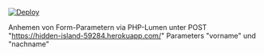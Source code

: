 [![Deploy](https://www.herokucdn.com/deploy/button.svg)](https://heroku.com/deploy?template=https://github.com/whitefallen/Webpro-Playground/tree/main)

Anhemen von Form-Parametern via PHP-Lumen unter POST "https://hidden-island-59284.herokuapp.com/"
Parameters "vorname" und "nachname"
